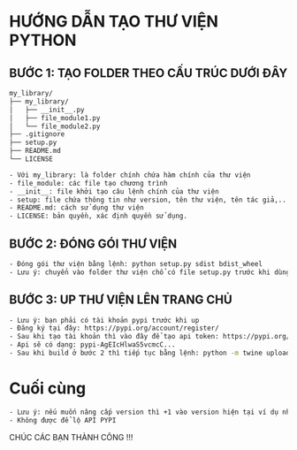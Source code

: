 # HƯỚNG DẪN TẠO THƯ VIỆN PYTHON 

## BƯỚC 1: TẠO FOLDER THEO CẤU TRÚC DƯỚI ĐÂY

```bash
my_library/
├── my_library/
│   ├── __init__.py
│   ├── file_module1.py
│   └── file_module2.py
├── .gitignore 
├── setup.py
├── README.md
└── LICENSE

- Với my_library: là folder chính chứa hàm chính của thư viện
- file_module: các file tạo chương trình 
- __init__: file khởi tạo câu lệnh chính của thư viện
- setup: file chứa thông tin như version, tên thư viện, tên tác giả,...
- README.md: cách sử dụng thư viện 
- LICENSE: bản quyền, xác định quyền sử dụng.
```

## BƯỚC 2: ĐÓNG GÓI THƯ VIỆN 

```bash
- Đóng gói thư viện bằng lệnh: python setup.py sdist bdist_wheel
- Lưu ý: chuyển vào folder thư viện chổ có file setup.py trước khi dùng lệnh
```

## BƯỚC 3: UP THƯ VIỆN LÊN TRANG CHỦ 

```bash
- Lưu ý: bạn phải có tài khoản pypi trước khi up 
- Đăng ký tại đây: https://pypi.org/account/register/
- Sau khi tạo tài khoản thì vào đây để tạo api token: https://pypi.org/manage/account/ 
- Api sẽ có dạng: pypi-AgEIcHlwaS5vcmcC...
- Sau khi build ở bước 2 thì tiếp tục bằng lệnh: python -m twine upload dist/* --username __token__ --password <API_token_của_bạn>
```

# Cuối cùng 
```bash
- Lưu ý: nếu muốn nâng cấp version thì +1 vào version hiện tại ví dụ như 0.2.1 thành 0.2.2 thay lẫn trong file 'setup' và 'init'
- Không được để lộ API PYPI
```
CHÚC CÁC BẠN THÀNH CÔNG !!!
